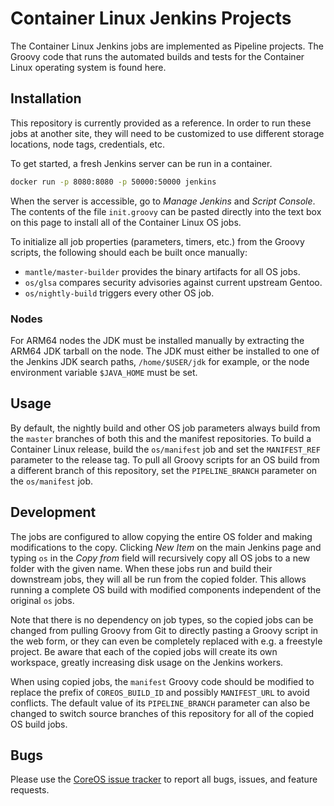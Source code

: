 # Container Linux Jenkins Projects

The Container Linux Jenkins jobs are implemented as Pipeline projects. The Groovy code that runs the automated builds and tests for the Container Linux operating system is found here.

## Installation

This repository is currently provided as a reference. In order to run these jobs at another site, they will need to be customized to use different storage locations, node tags, credentials, etc.

To get started, a fresh Jenkins server can be run in a container.

```sh
docker run -p 8080:8080 -p 50000:50000 jenkins
```

When the server is accessible, go to *Manage Jenkins* and *Script Console*. The contents of the file `init.groovy` can be pasted directly into the text box on this page to install all of the Container Linux OS jobs.

To initialize all job properties (parameters, timers, etc.) from the Groovy scripts, the following should each be built once manually:

  - `mantle/master-builder` provides the binary artifacts for all OS jobs.
  - `os/glsa` compares security advisories against current upstream Gentoo.
  - `os/nightly-build` triggers every other OS job.

### Nodes

For ARM64 nodes the JDK must be installed manually by extracting the ARM64 JDK tarball on the node.  The JDK must either be installed to one of the Jenkins JDK search paths, `/home/$USER/jdk` for example, or the node environment variable `$JAVA_HOME` must be set.

## Usage

By default, the nightly build and other OS job parameters always build from the `master` branches of both this and the manifest repositories. To build a Container Linux release, build the `os/manifest` job and set the `MANIFEST_REF` parameter to the release tag. To pull all Groovy scripts for an OS build from a different branch of this repository, set the `PIPELINE_BRANCH` parameter on the `os/manifest` job.

## Development

The jobs are configured to allow copying the entire OS folder and making modifications to the copy. Clicking *New Item* on the main Jenkins page and typing `os` in the *Copy from* field will recursively copy all OS jobs to a new folder with the given name. When these jobs run and build their downstream jobs, they will all be run from the copied folder. This allows running a complete OS build with modified components independent of the original `os` jobs.

Note that there is no dependency on job types, so the copied jobs can be changed from pulling Groovy from Git to directly pasting a Groovy script in the web form, or they can even be completely replaced with e.g. a freestyle project. Be aware that each of the copied jobs will create its own workspace, greatly increasing disk usage on the Jenkins workers.

When using copied jobs, the `manifest` Groovy code should be modified to replace the prefix of `COREOS_BUILD_ID` and possibly `MANIFEST_URL` to avoid conflicts. The default value of its `PIPELINE_BRANCH` parameter can also be changed to switch source branches of this repository for all of the copied OS build jobs.

## Bugs

Please use the [CoreOS issue tracker][bugs] to report all bugs, issues, and feature requests.

[bugs]: https://github.com/coreos/bugs/issues/new?labels=component/other
